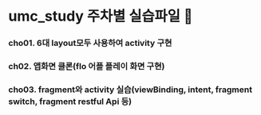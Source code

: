 # umc_study 주차별 실습파일 🐬

### cho01. 6대 layout모두 사용하여 activity 구현<br>
### ch02. 앱화면 클론(flo 어플 플레이 화면 구현)<br>
### cho03. fragment와 activity 실습(viewBinding, intent, fragment switch, fragment restful Api 등)<br>
